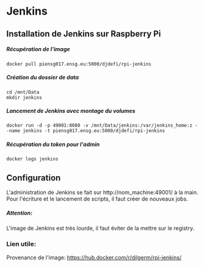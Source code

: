 # Jenkins  

## Installation de Jenkins sur Raspberry Pi

##### Récupération de l'image

    docker pull piensg017.ensg.eu:5000/djdefi/rpi-jenkins

##### Création du dossier de data  

    cd /mnt/Data
    mkdir jenkins

##### Lancement de Jenkins avec montage du volumes   

    docker run -d -p 49001:8080 -v /mnt/Data/jenkins:/var/jenkins_home:z --name jenkins -t piensg017.ensg.eu:5000/djdefi/rpi-jenkins

##### Récupération du token pour l'admin  

    docker logs jenkins  

## Configuration

L'administration de Jenkins se fait sur http://nom_machine:49001/ à la main.  
Pour l'écriture et le lancement de scripts, il faut créer de nouveaux jobs.

##### Attention:  
L'image de Jenkins est très lourde, il faut éviter de la mettre sur le registry.


### Lien utile:

Provenance de l'image:
  https://hub.docker.com/r/dilgerm/rpi-jenkins/
